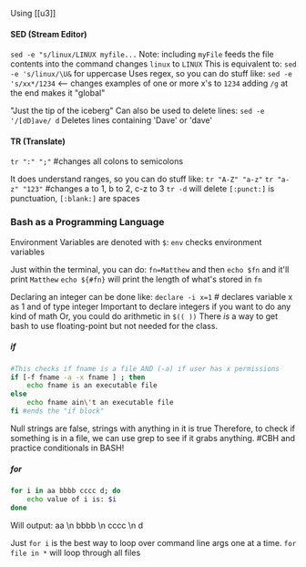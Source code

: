 Using [[u3]]
#### SED (Stream Editor)

`sed -e "s/linux/LINUX myfile...`
	Note: including `myFile` feeds the file contents into the command
changes `linux` to `LINUX`
This is equivalent to: `sed -e 's/linux/\U&` for uppercase
Uses regex, so you can do stuff like:
`sed -e 's/xx*/1234` <-- changes examples of one or more x's to `1234`
	adding `/g` at the end makes it "global"

"Just the tip of the iceberg"
Can also be used to delete lines:
	`sed -e '/[dD]ave/ d` Deletes lines containing 'Dave' or 'dave'

#### TR (Translate)

`tr ":" ";"` \#changes all colons to semicolons

It does understand ranges, so you can do stuff like:
`tr "A-Z" "a-z"`
`tr "a-z" "123"` \#changes a to 1, b to 2, c-z to 3
`tr -d` will delete
`[:punct:]` is punctuation, `[:blank:]` are spaces


### Bash as a Programming Language
Environment Variables are denoted with `$`:
`env` checks environment variables

Just within the terminal, you can do: `fn=Matthew` and then `echo $fn` and it'll print `Matthew`
`echo ${#fn}` will print the length of what's stored in `fn`
 
Declaring an integer can be done like:
`declare -i x=1` \# declares variable x as 1 and of type integer
Important to declare integers if you want to do any kind of math
Or, you could do arithmetic in `$(( ))`
There *is* a way to get bash to use floating-point but not needed for the class.


##### if
```Bash
#This checks if fname is a file AND (-a) if user has x permissions
if [-f fname -a -x fname ] ; then
	echo fname is an executable file
else
	echo fname ain\'t an executable file
fi #ends the "if block"
```

Null strings are false, strings with anything in it is true
Therefore, to check if something is in a file, we can use grep to see if it grabs anything.
#CBH and practice conditionals in BASH!

##### for
```Bash
for i in aa bbbb cccc d; do
	echo value of i is: $i
done
```
Will output: aa \\n bbbb \\n cccc \\n d

Just `for i` is the best way to loop over command line args one at a time.
`for file in *` will loop through all files